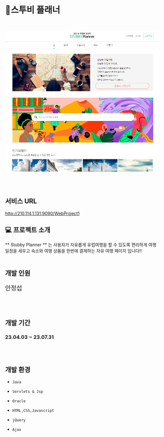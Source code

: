 # 🛬스투비 플래너
<br>

 <p align="center"><img src="https://github.com/JungSub917/MVCProject/blob/master/MVCProject/WebContent/images/README/MainPage.png" width="800px"></p> 
<br>
<br>

## 서비스 URL
http://210.114.1.131:9090/WebProject1

## 💻 프로젝트 소개

** Stubby Planner ** 는 사용자가 자유롭게 유럽여행을 할 수 있도록 편리하게 여행 일정을 세우고 숙소와 여행 상품을 한번에 결제하는 자유 여행 페이지 입니다!!
<br>
<br>

## 개발 인원
 <p style="font-size:20px">안정섭</p>

<br>
<br>

## 개발 기간

### 23.04.03 ~ 23.07.31

<br>
<br>

## 개발 환경

- `Java`

- `Servlets & Jsp`

- `Oracle`

- `HTML,CSS,Javascript` 

- `jQuery`

- `Ajax`
